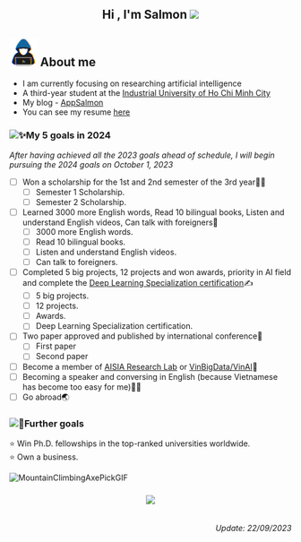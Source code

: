 
<h2 align="center"><b>Hi , I'm Salmon </b><img src="https://media.giphy.com/media/hvRJCLFzcasrR4ia7z/giphy.gif" width="35"></h2>

## <picture><img src = "https://github.com/0xAbdulKhalid/0xAbdulKhalid/raw/main/assets/mdImages/about_me.gif" width = 50px></picture> **About me**

- I am currently focusing on researching artificial intelligence
- A third-year student at the [Industrial University of Ho Chi Minh City](https://iuh.edu.vn/)
- My blog - [AppSalmon](https://appsalmon.github.io/)
- You can see my resume [here](https://appsalmon.github.io/about/#2)



<!-- ### <img src="https://media.giphy.com/media/iY8CRBdQXODJSCERIr/giphy.gif" width="35"><b>✨My 5 goals in 2023</b>

- [Unknown] Won a scholarship for the 1st semester of the 3rd year. (This goal mus wait until 2024 to have result)
- [X] Learned 1500 English words (Until 30/9/2023 > 1800 English words).
- [X] Completed 3 big projects, 5 projects and won awards, priority in AI field - (Until 30/9/2023: 5+ big projects, 10+ projects, 2 award).
- [X] Speakers in a hall of > 500 people.
- [X] Go to practice (Internship at [RTA](https://rta.vn/) company).

== After having achieved all the 2023 goals ahead of schedule, I will begin pursuing the 2024 goals on October 1, 2023 ==
-->

### <img src="https://media.giphy.com/media/iY8CRBdQXODJSCERIr/giphy.gif" width="35"><b>✨My 5 goals in 2024</b>

*After having achieved all the 2023 goals ahead of schedule, I will begin pursuing the 2024 goals on October 1, 2023*

- [ ] Won a scholarship for the 1st and 2nd semester of the 3rd year🧑‍🎓
  - [ ] Semester 1 Scholarship.
  - [ ] Semester 2 Scholarship.
- [ ] Learned 3000 more English words, Read 10 bilingual books, Listen and understand English videos, Can talk with foreigners🗽
  - [ ] 3000 more English words.
  - [ ] Read 10 bilingual books.
  - [ ] Listen and understand English videos.
  - [ ] Can talk to foreigners.
- [ ] Completed 5 big projects, 12 projects and won awards, priority in AI field and complete the [Deep Learning Specialization certification](https://www.coursera.org/specializations/deep-learning)✍️
  - [ ] 5 big projects.
  - [ ] 12 projects.
  - [ ] Awards.
  - [ ] Deep Learning Specialization certification.
- [ ] Two paper approved and published by international conference📕
  - [ ] First paper
  - [ ] Second paper
- [ ] Become a member of [AISIA Research Lab](https://aisia.vn/) or [VinBigData/VinAI](https://institute.vinbigdata.org/newpresses/chuong-trinh-dao-tao-ky-su-ai-cua-vingroup-tuyen-sinh-nam-thu-4/)🏫
- [ ] Becoming a speaker and conversing in English (because Vietnamese has become too easy for me)👨‍💼
- [ ] Go abroad🌏

### <img src="https://media.giphy.com/media/iY8CRBdQXODJSCERIr/giphy.gif" width="35"><b>🌠Further goals</b>

⭐ Win Ph.D. fellowships in the top-ranked universities worldwide.\
⭐ Own a business.


![MountainClimbingAxePickGIF](https://github.com/AppSalmon/AppSalmon/assets/120777599/340a994a-f691-41f6-9630-3b8ba009f550)

### <a src="" width="35"><b></b>

<div align="center">

<img src="https://user-images.githubusercontent.com/73097560/115834477-dbab4500-a447-11eb-908a-139a6edaec5c.gif"><br><br>

  <p align="right"><em>Update: 22/09/2023</em></p>

